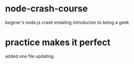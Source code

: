 # node-crash-course
beginer's node.js crash entailing introducton to being a geek
# practice makes it perfect
added one file
updating 
